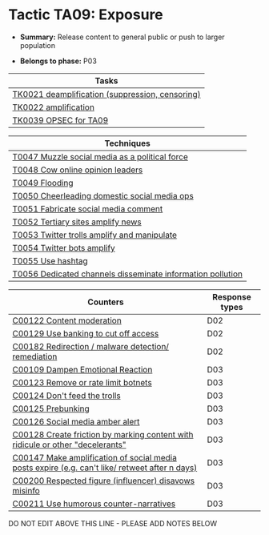 # Tactic TA09: Exposure

* **Summary:** Release content to general public or push to larger population

* **Belongs to phase:** P03



| Tasks |
| ----- |
| [TK0021 deamplification (suppression, censoring)](../generated_pages/tasks/TK0021.md) |
| [TK0022 amplification](../generated_pages/tasks/TK0022.md) |
| [TK0039 OPSEC for TA09](../generated_pages/tasks/TK0039.md) |



| Techniques |
| ---------- |
| [T0047 Muzzle social media as a political force](../generated_pages/techniques/T0047.md) |
| [T0048 Cow online opinion leaders](../generated_pages/techniques/T0048.md) |
| [T0049 Flooding](../generated_pages/techniques/T0049.md) |
| [T0050 Cheerleading domestic social media ops](../generated_pages/techniques/T0050.md) |
| [T0051 Fabricate social media comment](../generated_pages/techniques/T0051.md) |
| [T0052 Tertiary sites amplify news](../generated_pages/techniques/T0052.md) |
| [T0053 Twitter trolls amplify and manipulate](../generated_pages/techniques/T0053.md) |
| [T0054 Twitter bots amplify](../generated_pages/techniques/T0054.md) |
| [T0055 Use hashtag](../generated_pages/techniques/T0055.md) |
| [T0056 Dedicated channels disseminate information pollution](../generated_pages/techniques/T0056.md) |



| Counters | Response types |
| -------- | -------------- |
| [C00122 Content moderation](../generated_pages/counters/C00122.md) | D02 |
| [C00129 Use banking to cut off access ](../generated_pages/counters/C00129.md) | D02 |
| [C00182 Redirection / malware detection/ remediation](../generated_pages/counters/C00182.md) | D02 |
| [C00109 Dampen Emotional Reaction](../generated_pages/counters/C00109.md) | D03 |
| [C00123 Remove or rate limit botnets](../generated_pages/counters/C00123.md) | D03 |
| [C00124 Don't feed the trolls](../generated_pages/counters/C00124.md) | D03 |
| [C00125 Prebunking](../generated_pages/counters/C00125.md) | D03 |
| [C00126 Social media amber alert](../generated_pages/counters/C00126.md) | D03 |
| [C00128 Create friction by marking content with ridicule or other "decelerants"](../generated_pages/counters/C00128.md) | D03 |
| [C00147 Make amplification of social media posts expire (e.g. can't like/ retweet after n days)](../generated_pages/counters/C00147.md) | D03 |
| [C00200 Respected figure (influencer) disavows misinfo](../generated_pages/counters/C00200.md) | D03 |
| [C00211 Use humorous counter-narratives](../generated_pages/counters/C00211.md) | D03 |


DO NOT EDIT ABOVE THIS LINE - PLEASE ADD NOTES BELOW